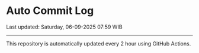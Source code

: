 # Auto Commit Log

Last updated: Saturday, 06-09-2025 07:59 WIB

---

This repository is automatically updated every 2 hour using GitHub Actions.
